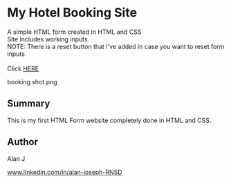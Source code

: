 # My Hotel Booking Site
<div> A simple HTML form created in HTML and CSS </div>
Site includes working inputs.  
<div>NOTE: There is a reset button that I've added in case you want to reset form inputs</div>
<br>
Click <a href="https://ajproanimator.github.io/MyHotelBookingSite">HERE </a>

booking shot.png 

<h2>Summary</h2>
<p>This is my first HTML Form website completely done in HTML and CSS.</p>

<h2>Author</h2>
<p>Alan J</p>

www.linkedin.com/in/alan-joseph-RNSD

